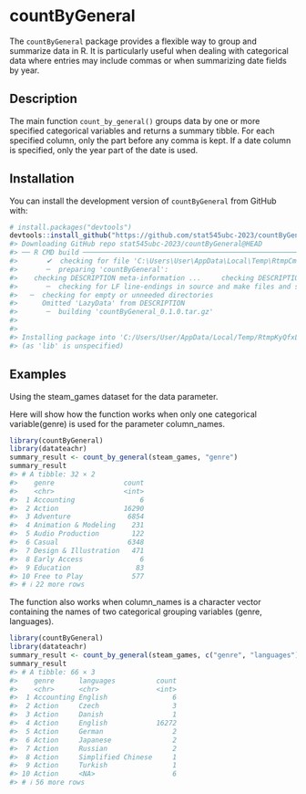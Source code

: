 
<!-- README.md is generated from README.Rmd. Please edit that file -->

# countByGeneral

<!-- badges: start -->
<!-- badges: end -->

The `countByGeneral` package provides a flexible way to group and
summarize data in R. It is particularly useful when dealing with
categorical data where entries may include commas or when summarizing
date fields by year.

## Description

The main function `count_by_general()` groups data by one or more
specified categorical variables and returns a summary tibble. For each
specified column, only the part before any comma is kept. If a date
column is specified, only the year part of the date is used.

## Installation

You can install the development version of `countByGeneral` from GitHub
with:

``` r
# install.packages("devtools")
devtools::install_github("https://github.com/stat545ubc-2023/countByGeneral.git", upgrade = "never", force = TRUE)
#> Downloading GitHub repo stat545ubc-2023/countByGeneral@HEAD
#> ── R CMD build ─────────────────────────────────────────────────────────────────
#>       ✔  checking for file 'C:\Users\User\AppData\Local\Temp\RtmpCmvnuF\remotes80501fe81a08\stat545ubc-2023-countByGeneral-cce47b3/DESCRIPTION'
#>       ─  preparing 'countByGeneral':
#>    checking DESCRIPTION meta-information ...     checking DESCRIPTION meta-information ...   ✔  checking DESCRIPTION meta-information
#>       ─  checking for LF line-endings in source and make files and shell scripts
#>   ─  checking for empty or unneeded directories
#>      Omitted 'LazyData' from DESCRIPTION
#>       ─  building 'countByGeneral_0.1.0.tar.gz'
#>      
#> 
#> Installing package into 'C:/Users/User/AppData/Local/Temp/RtmpKyQfxL/temp_libpathe848914744'
#> (as 'lib' is unspecified)
```

## Examples

Using the steam_games dataset for the data parameter.

Here will show how the function works when only one categorical
variable(genre) is used for the parameter column_names.

``` r
library(countByGeneral)
library(datateachr)
summary_result <- count_by_general(steam_games, "genre")
summary_result
#> # A tibble: 32 × 2
#>    genre                 count
#>    <chr>                 <int>
#>  1 Accounting                6
#>  2 Action                16290
#>  3 Adventure              6854
#>  4 Animation & Modeling    231
#>  5 Audio Production        122
#>  6 Casual                 6348
#>  7 Design & Illustration   471
#>  8 Early Access              6
#>  9 Education                83
#> 10 Free to Play            577
#> # ℹ 22 more rows
```

The function also works when column_names is a character vector
containing the names of two categorical grouping variables (genre,
languages).

``` r
library(countByGeneral)
library(datateachr)
summary_result <- count_by_general(steam_games, c("genre", "languages"))
summary_result
#> # A tibble: 66 × 3
#>    genre      languages          count
#>    <chr>      <chr>              <int>
#>  1 Accounting English                6
#>  2 Action     Czech                  3
#>  3 Action     Danish                 1
#>  4 Action     English            16272
#>  5 Action     German                 2
#>  6 Action     Japanese               2
#>  7 Action     Russian                2
#>  8 Action     Simplified Chinese     1
#>  9 Action     Turkish                1
#> 10 Action     <NA>                   6
#> # ℹ 56 more rows
```
